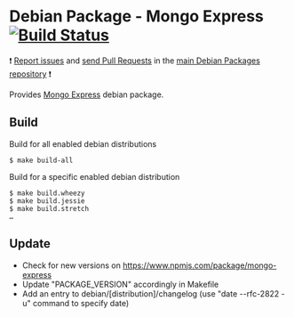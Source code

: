 # Debian Package - Mongo Express [![Build Status](https://travis-ci.org/manala/debian-package-mongo-express.svg?branch=master)](https://travis-ci.org/manala/debian-package-mongo-express)

:exclamation: [Report issues](https://github.com/manala/debian-packages/issues) and [send Pull Requests](https://github.com/manala/debian-packages/pulls) in the [main Debian Packages repository](https://github.com/manala/debian-packages) :exclamation:

Provides [Mongo Express](https://github.com/mongo-express/mongo-express) debian package.

## Build

Build for all enabled debian distributions

```
$ make build-all
```

Build for a specific enabled debian distribution

```
$ make build.wheezy
$ make build.jessie
$ make build.stretch
…
```

## Update

* Check for new versions on https://www.npmjs.com/package/mongo-express
* Update "PACKAGE_VERSION" accordingly in Makefile
* Add an entry to debian/[distribution]/changelog (use "date --rfc-2822 -u" command to specify date)
